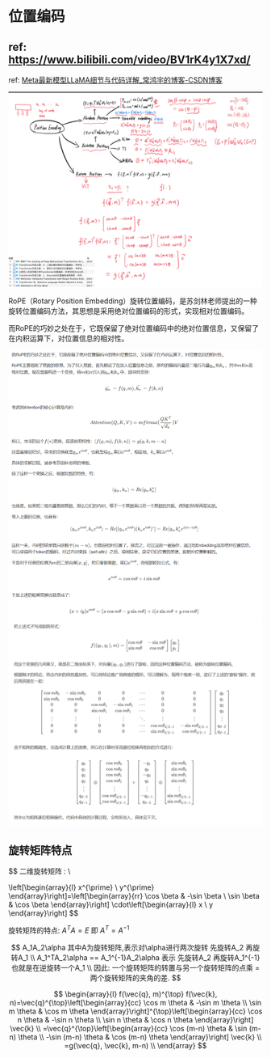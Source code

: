 # 位置编码

## ref:  https://www.bilibili.com/video/BV1rK4y1X7xd/

ref: [Meta最新模型LLaMA细节与代码详解_常鸿宇的博客-CSDN博客](https://blog.csdn.net/weixin_44826203/article/details/129255185)

![](assets/img/2023-08-20-19-58-29-image.png)

RoPE（Rotary Position Embedding）旋转位置编码，是苏剑林老师提出的一种旋转位置编码方法，其思想是采用绝对位置编码的形式，实现相对位置编码。

而RoPE的巧妙之处在于，它既保留了绝对位置编码中的绝对位置信息，又保留了在内积运算下，对位置信息的相对性。

<img title="" src="assets/img/2023-08-20-20-04-34-image.png" alt="" width="1237">

<img title="" src="assets/img/2023-08-20-20-04-54-image.png" alt="" width="1237">

## 旋转矩阵特点

$$
二维旋转矩阵 : \\

\left[\begin{array}{l}
x^{\prime} \\
y^{\prime}
\end{array}\right]=\left[\begin{array}{rr}
\cos \beta & -\sin \beta \\
\sin \beta & \cos \beta
\end{array}\right] \cdot\left[\begin{array}{l}
x \\
y
\end{array}\right]
$$

旋转矩阵的特点: $A^TA =E$ 即 $A^T = A^{-1}$

$$
A_1A_2\alpha  其中A为旋转矩阵,表示对\alpha进行两次旋转 先旋转A_2 再旋转A_1 \\
A_1^TA_2\alpha ==  A_1^{-1}A_2\alpha  表示 先旋转A_2 再旋转A_1^{-1} 也就是在逆旋转一个A_1 \\
因此: 一个旋转矩阵的转置与另一个旋转矩阵的点乘 = 两个旋转矩阵的夹角的差. 
$$



$$
\begin{array}{l}
f(\vec{q}, m)^{\top} f(\vec{k}, n)=\vec{q}^{\top}\left[\begin{array}{cc}
\cos m \theta & -\sin m \theta \\
\sin m \theta & \cos m \theta
\end{array}\right]^{\top}\left[\begin{array}{cc}
\cos n \theta & -\sin n \theta \\
\sin n \theta & \cos n \theta
\end{array}\right] \vec{k} \\
=\vec{q}^{\top}\left[\begin{array}{cc}
\cos (m-n) \theta & \sin (m-n) \theta \\
-\sin (m-n) \theta & \cos (m-n) \theta
\end{array}\right] \vec{k} \\
=g(\vec{q}, \vec{k}, m-n) \\
\end{array}
$$
